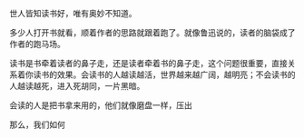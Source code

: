 
世人皆知读书好，唯有奥妙不知道。

多少人打开书就看，顺着作者的思路就跟着跑了。就像鲁迅说的，读者的脑袋成了作者的跑马场。

读书是书牵着读者的鼻子走，还是读者牵着书的鼻子走，这个问题很重要，直接关系着你读书的效果。会读书的人越读越活，世界越来越广阔，越明亮；不会读书的人越读越死，进入死胡同，一片黑暗。

会读的人是把书拿来用的，他们就像磨盘一样，压出

那么，我们如何




<!--stackedit_data:
eyJoaXN0b3J5IjpbLTE0OTI1MTI5MjQsMjAyNzU5MTkwMl19
-->